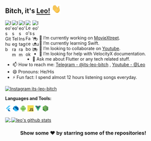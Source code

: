 ## Bitch, it's [Leo!](https://t.me/betalinktobot) <img src="https://raw.githubusercontent.com/ABSphreak/ABSphreak/master/gifs/Hi.gif" width="30px">





</a>
<a href="https://github.com/its-leo-bitch">
  <img align="left" alt="leo's Github" width="22px" src="https://cdn.jsdelivr.net/npm/simple-icons@v3/icons/github.svg" />
</a>
<a href="https://t.me/WONKRU_HERE">
  <img align="left" alt="leo's Telegram" width="22px" src="https://cdn.jsdelivr.net/npm/simple-icons@v3/icons/telegram.svg" />
</a>
<a href="https://instagram.com/leo_Parmigiana/">
  <img align="left" alt="leo's Instagram" width="22px" src="https://cdn.jsdelivr.net/npm/simple-icons@v3/icons/instagram.svg" />
</a>
<a href="https://www.facebook.com/leo_parmigiana/">
  <img align="left" alt="Leo's Facebook" width="22px" src="https://cdn.jsdelivr.net/npm/simple-icons@v3/icons/facebook.svg" />
</a>
<a href="https://www.youtube.com/leo_Parmigiana/">
  <img align="left" alt="leo's Youtube" width="22px" src="https://cdn.jsdelivr.net/npm/simple-icons@v3/icons/youtube.svg" />
</a>

<br/>
<br/>



- 🔭 I’m currently working on [MovieXtreet](https://t.me/MovieXtreet).
- 🌱 I’m currently learning Swift.
- 👯 I’m looking to collaborate on [Youtube](https://youtube.com/leo_parmigiana).
- 🤔 I’m looking for help with VelocityX documentation.
- 💬 Ask me about Flutter or any tech related stuff.
- 📫 How to reach me: [Telegram - @its-leo-bitch](https://t.me/WONKRU_HERE) , [Youtube - @Leo](https://youtube.com/leo_Parmigiana_here)
- 😄 Pronouns: He/His
- ⚡ Fun fact: I spend almost 12 hours listening songs everyday.


[![Instagram its-leo-bitch](https://img.shields.io/Instagram/followers/leo_parmigiana?label=follow&style=social)](https://instagram/leo_parmigiana)


**Languages and Tools:**  

<code><img height="20" src="https://raw.githubusercontent.com/github/explore/80688e429a7d4ef2fca1e82350fe8e3517d3494d/topics/flutter/flutter.png"></code>
<code><img height="20" src="https://raw.githubusercontent.com/github/explore/80688e429a7d4ef2fca1e82350fe8e3517d3494d/topics/dart/dart.png"></code>
<code><img height="20" src="https://raw.githubusercontent.com/github/explore/80688e429a7d4ef2fca1e82350fe8e3517d3494d/topics/android/android.png"></code>
<code><img height="20" src="https://raw.githubusercontent.com/github/explore/80688e429a7d4ef2fca1e82350fe8e3517d3494d/topics/javascript/javascript.png"></code>
<code><img height="20" src="https://raw.githubusercontent.com/github/explore/80688e429a7d4ef2fca1e82350fe8e3517d3494d/topics/vue/vue.png"></code>
<code><img height="20" src="https://raw.githubusercontent.com/github/explore/80688e429a7d4ef2fca1e82350fe8e3517d3494d/topics/nodejs/nodejs.png"></code>    

<a href="https://github.com/its-leo-bitch">
  <img align="center" src="https://github-readme-stats.vercel.app/api/top-langs/?username=its-leo-bitch&theme=dark&hide_langs_below=1" />
</a>
<a href="https://github.com/its-leo-bitch">
 <img align="center" src="https://github-readme-stats.vercel.app/api?username=its-leo-bitch&show_icons=true&theme=dark&line_height=27" alt="leo's github stats"/>
</a>


<div align="center">

### Show some ❤️ by starring some of the repositories!

</div>


